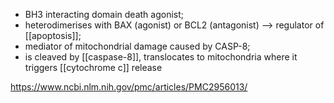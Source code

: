 - BH3 interacting domain death agonist; 
- heterodimerises with BAX (agonist) or BCL2 (antagonist) --> regulator of [[apoptosis]]; 
- mediator of mitochondrial damage caused by CASP-8; 
- is cleaved by [[caspase-8]], translocates to mitochondria where it triggers [[cytochrome c]] release

https://www.ncbi.nlm.nih.gov/pmc/articles/PMC2956013/